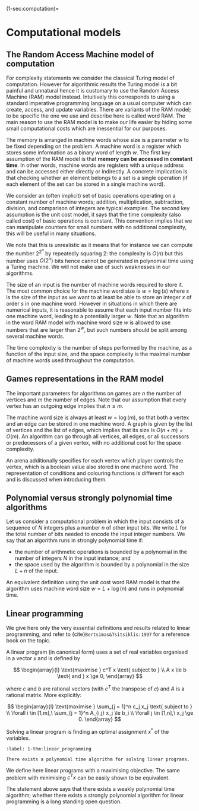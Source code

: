 (1-sec:computation)=
# Computational models

## The Random Access Machine model of computation

For complexity statements we consider the classical Turing model of computation.
However for algorithmic results the Turing model is a bit painful and unnatural hence it is customary to use the Random Access Machine (RAM) model instead.
Intuitively this corresponds to using a standard imperative programming language on a usual computer which can create, access, and update variables.
There are variants of the RAM model; to be specific the one we use and describe here is called word RAM.
The main reason to use the RAM model is to make our life easier by hiding some small computational costs which are inessential for our purposes.

The memory is arranged in machine words whose size is a parameter $w$ to be fixed depending on the problem.
A machine word is a register which stores some information as a binary word of length $w$.
The first key assumption of the RAM model is that **memory can be accessed in constant time**.
In other words, machine words are registers with a unique address and can be accessed either directly or indirectly.
A concrete implication is that checking whether an element belongs to a set is a single operation (if each element of the set can be stored in a single machine word).

We consider an (often implicit) set of basic operations operating on a constant number of machine words; 
addition, multiplication, subtraction, division, and comparison of integers are typical examples.
The second key assumption is the unit cost model, it says that the time complexity (also called cost) of basic operations is constant.
This convention implies that we can manipulate counters for small numbers with no additional complexity, this will be useful in many situations.

We note that this is unrealistic as it means that for instance we can compute the number $2^{2^n}$ by repeatedly squaring $2$: the complexity is $O(n)$ but this number uses $O(2^n)$ bits hence cannot be generated in polynomial time using a Turing machine.
We will not make use of such weaknesses in our algorithms.

The size of an input is the number of machine words required to store it.
The most common choice for the machine word size is $w = \log(s)$ where $s$ is the size of the input as we want to at least be able to store an integer $x$ of order $s$ in one machine word.
However in situations in which there are numerical inputs, it is reasonable to assume that each input number fits into one machine word,
leading to a potentially larger $w$.
Note that an algorithm in the word RAM model with machine word size $w$ is allowed to use numbers that are larger than $2^w$, but such numbers should be split among several machine words.

The time complexity is the number of steps performed by the machine, as a function of the input size, 
and the space complexity is the maximal number of machine words used throughout the computation.

## Games representations in the RAM model

The important parameters for algorithms on games are $n$ the number of vertices and $m$ the number of edges.
Note that our assumption that every vertex has an outgoing edge implies that $n \le m$.

The machine word size is always at least $w = \log(m)$, so that both a vertex and an edge can be stored in one machine word.
A graph is given by the list of vertices and the list of edges, which implies that its size is $O(n + m) = O(m)$.
An algorithm can go through all vertices, all edges, or all successors or predecessors of a given vertex, 
with no additional cost for the space complexity.

An arena additionally specifies for each vertex which player controls the vertex, which is a boolean value also stored in one machine word.
The representation of conditions and colouring functions is different for each and is discussed when introducing them.

## Polynomial versus strongly polynomial time algorithms

Let us consider a computational problem in which the input consists of a sequence of $N$ integers plus a number $n$ of other input bits.
We write $L$ for the total number of bits needed to encode the input integer numbers. 
We say that an algorithm runs in strongly polynomial time if: 

*  the number of arithmetic operations is bounded by a polynomial in the number of integers $N$ in the input instance; and
*  the space used by the algorithm is bounded by a polynomial in the size $L + n$ of the input.

An equivalent definition using the unit cost word RAM model is that the algorithm uses machine word size $w = L + \log(n)$
and runs in polynomial time.

## Linear programming

We give here only the very essential definitions and results related to linear programming,
and refer to {cite}`Bertsimas&Tsitsiklis:1997` for a reference book on the topic.

A linear program (in canonical form) uses a set of real variables organised in a vector $x$ and is defined by

$$
\begin{array}{l}
\text{maximise } c^T x \text{ subject to } \\
A x \le b \text{ and } x \ge 0,
\end{array}
$$

where $c$ and $b$ are rational vectors (with $c^T$ the transpose of $c$) and $A$ is a rational matrix. 
More explicitly:

$$
\begin{array}{l}
\text{maximise } \sum_{j = 1}^n c_j x_j \text{ subject to } \\
\forall i \in [1,m],\ \sum_{j = 1}^n A_{i,j} x_j \le b_i \\
\forall j \in [1,n],\ x_j \ge 0.
\end{array}
$$

Solving a linear program is finding an optimal assignment $x^*$ of the variables.

````{prf:theorem} Linear programming
:label: 1-thm:linear_programming

There exists a polynomial time algorithm for solving linear programs.

````

We define here linear programs with a maximising objective. 
The same problem with minimising $c^T x$ can be easily shown to be equivalent.

The statement above says that there exists a weakly polynomial time algorithm; whether there exists a strongly polynomial algorithm for linear programming is a long standing open question.

